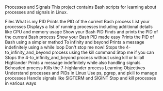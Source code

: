 Processes and Signals
This project contains Bash scripts for learning about processes and signals in Linux.

Files
What is my PID
Prints the PID of the current Bash process
List your processes
Displays a list of running processes including additional details like CPU and memory usage
Show your Bash PID
Finds and prints the PID of the current Bash process
Show your Bash PID made easy Prints the PID of Bash using a simpler method
To infinity and beyond Prints a message indefinitely using a while loop
Don't stop me now!
Stops the 4-to_infinity_and_beyond process using the kill command
Stop me if you can Stops the 4-to_infinity_and_beyond process without using kill or killall
Highlander Prints a message indefinitely while also handling signals
Beheaded process Kills the 7-highlander process
Learning Objectives
Understand processes and PIDs in Linux
Use ps, pgrep, and pkill to manage processes
Handle signals like SIGTERM and SIGINT
Stop and kill processes in various ways
